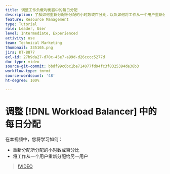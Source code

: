 ```yaml
---
title: 调整工作负载均衡器中的每日分配
description: 了解如何重新分配所分配的小时数或百分比，以及如何将工作从一个用户重新分配给另一个用户。
feature: Resource Management
type: Tutorial
role: Leader, User
level: Intermediate, Experienced
activity: use
team: Technical Marketing
thumbnail: 335165.png
jira: KT-8877
exl-id: 27b9da27-d70c-45e7-a99d-d26cccc5277d
doc-type: video
source-git-commit: bbdf99c6bc1be714077fd94fc3f8325394de36b3
workflow-type: tm+mt
source-wordcount: '48'
ht-degree: 100%

---
```


# 调整 [!DNL Workload Balancer] 中的每日分配

在本视频中，您将学习如何：

* 重新分配所分配的小时数或百分比
* 将工作从一个用户重新分配给另一用户


>[!VIDEO](https://video.tv.adobe.com/v/335165/?quality=12&learn=on&enablevpops=1)
